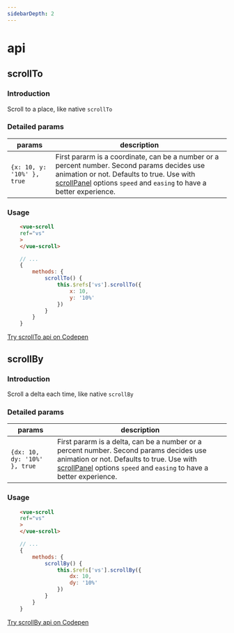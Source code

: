 ```yaml
---
sidebarDepth: 2
---
```

# api
## scrollTo
### Introduction
Scroll to a place, like native `scrollTo`
### Detailed params
params|description
------------|----
`{x: 10, y: '10%' }, true`|First pararm is a coordinate, can be a number or a percent number. Second params decides use animation or not. Defaults to true. Use with [scrollPanel](scrollPanel.html) options `speed` and `easing` to have a better experience.
### Usage
```html
    <vue-scroll
    ref="vs"
    >
    </vue-scroll>
```
```javascript
    // ...
    {
        methods: {
            scrollTo() {
                this.$refs['vs'].scrollTo({
                    x: 10,
                    y: '10%'
                })
            }
        }
    }
```
[Try scrollTo api on Codepen](https://codepen.io/wangyi7099/pen/MVEdWb)

## scrollBy
### Introduction
Scroll a delta each time, like native `scrollBy`
### Detailed params
params|description
------------|----
`{dx: 10, dy: '10%' }, true`|First pararm is a delta, can be a number or a percent number. Second params decides use animation or not. Defaults to true. Use with [scrollPanel](scrollPanel.html) options `speed` and `easing` to have a better experience.
### Usage
```html
    <vue-scroll
    ref="vs"
    >
    </vue-scroll>
```
```javascript
    // ...
    {
        methods: {
            scrollBy() {
                this.$refs['vs'].scrollBy({
                    dx: 10,
                    dy: '10%'
                })
            }
        }
    }
```
[Try scrollBy api on Codepen](https://codepen.io/wangyi7099/pen/yjaPYG)

